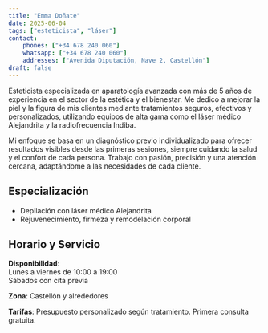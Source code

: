 ```yaml
---
title: "Emma Doñate"
date: 2025-06-04
tags: ["esteticista", "láser"]
contact:
    phones: ["+34 678 240 060"]
    whatsapp: ["+34 678 240 060"]
    addresses: ["Avenida Diputación, Nave 2, Castellón"]
draft: false
---
```

Esteticista especializada en aparatología avanzada con más de 5 años de experiencia en el sector de la estética y el bienestar. Me dedico a mejorar la piel y la figura de mis clientes mediante tratamientos seguros, efectivos y personalizados, utilizando equipos de alta gama como el láser médico Alejandrita y la radiofrecuencia Indiba.

Mi enfoque se basa en un diagnóstico previo individualizado para ofrecer resultados visibles desde las primeras sesiones, siempre cuidando la salud y el confort de cada persona. Trabajo con pasión, precisión y una atención cercana, adaptándome a las necesidades de cada cliente.

## Especialización

- Depilación con láser médico Alejandrita
- Rejuvenecimiento, firmeza y remodelación corporal

## Horario y Servicio

**Disponibilidad**:  
Lunes a viernes de 10:00 a 19:00  
Sábados con cita previa

**Zona**: Castellón y alrededores

**Tarifas**: Presupuesto personalizado según tratamiento. Primera consulta gratuita.